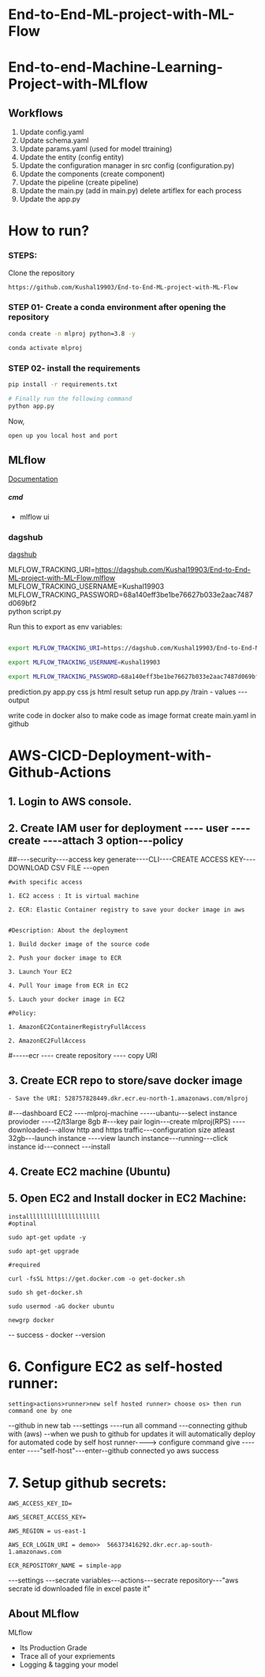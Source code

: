 # End-to-End-ML-project-with-ML-Flow
# End-to-end-Machine-Learning-Project-with-MLflow


## Workflows

1. Update config.yaml
2. Update schema.yaml
3. Update params.yaml            (used for model ttraining)
4. Update the entity                        (config entity)
5. Update the configuration manager in src config        (configuration.py)
6. Update the components             (create component)
7. Update the pipeline               (create pipeline)
8. Update the main.py                 (add in main.py)    delete artiflex for each process
9. Update the app.py



# How to run?
### STEPS:

Clone the repository

```bash
https://github.com/Kushal19903/End-to-End-ML-project-with-ML-Flow
```
### STEP 01- Create a conda environment after opening the repository

```bash
conda create -n mlproj python=3.8 -y
```

```bash
conda activate mlproj
```


### STEP 02- install the requirements
```bash
pip install -r requirements.txt
```


```bash
# Finally run the following command
python app.py
```

Now,
```bash
open up you local host and port
```



## MLflow

[Documentation](https://mlflow.org/docs/latest/index.html)


##### cmd
- mlflow ui

### dagshub
[dagshub](https://dagshub.com/)

MLFLOW_TRACKING_URI=https://dagshub.com/Kushal19903/End-to-End-ML-project-with-ML-Flow.mlflow \
MLFLOW_TRACKING_USERNAME=Kushal19903 \
MLFLOW_TRACKING_PASSWORD=68a140eff3be1be76627b033e2aac7487d069bf2 \
python script.py

Run this to export as env variables:

```bash

export MLFLOW_TRACKING_URI=https://dagshub.com/Kushal19903/End-to-End-ML-project-with-ML-Flow.mlflow

export MLFLOW_TRACKING_USERNAME=Kushal19903 

export MLFLOW_TRACKING_PASSWORD=68a140eff3be1be76627b033e2aac7487d069bf2

```
prediction.py
app.py
css js html result setup
run app.py
/train  - values --- output

write code in docker also to make code as image format
create main.yaml in github 


# AWS-CICD-Deployment-with-Github-Actions

## 1. Login to AWS console.

## 2. Create IAM user for deployment   ---- user ----create ----attach 3 option---policy
##----security----access key generate----CLI----CREATE ACCESS KEY----DOWNLOAD CSV FILE ---open

	#with specific access

	1. EC2 access : It is virtual machine

	2. ECR: Elastic Container registry to save your docker image in aws


	#Description: About the deployment

	1. Build docker image of the source code

	2. Push your docker image to ECR

	3. Launch Your EC2 

	4. Pull Your image from ECR in EC2

	5. Lauch your docker image in EC2

	#Policy:

	1. AmazonEC2ContainerRegistryFullAccess

	2. AmazonEC2FullAccess

#-----ecr ---- create repository  ---- copy URI
## 3. Create ECR repo to store/save docker image
    - Save the URI: 528757828449.dkr.ecr.eu-north-1.amazonaws.com/mlproj

#---dashboard EC2 ----mlproj-machine  -----ubantu---select instance provioder	----t2/t3large 8gb
#---key pair login---create mlproj(RPS) ----downloaded---allow http and https traffic---configuration size atleast 32gb---launch instance ----view launch instance---running---click instance id---connect
---install
## 4. Create EC2 machine (Ubuntu) 

## 5. Open EC2 and Install docker in EC2 Machine:
	
	installlllllllllllllllllll
	#optinal

	sudo apt-get update -y

	sudo apt-get upgrade
	
	#required

	curl -fsSL https://get.docker.com -o get-docker.sh

	sudo sh get-docker.sh

	sudo usermod -aG docker ubuntu

	newgrp docker

-- success - docker --version
	
# 6. Configure EC2 as self-hosted runner:
    setting>actions>runner>new self hosted runner> choose os> then run command one by one

--github in new tab ---settings ----run all command ---connecting github with (aws)
--when we push to github for updates it will automatically deploy for automated code by self host runner----> configure command give ----enter ----"self-host"---enter--github connected yo aws success

# 7. Setup github secrets:

    AWS_ACCESS_KEY_ID=

    AWS_SECRET_ACCESS_KEY=

    AWS_REGION = us-east-1

    AWS_ECR_LOGIN_URI = demo>>  566373416292.dkr.ecr.ap-south-1.amazonaws.com

    ECR_REPOSITORY_NAME = simple-app


---settings ---secrate variables---actions---secrate repository---"aws secrate id downloaded file in excel paste it"

## About MLflow 
MLflow

 - Its Production Grade
 - Trace all of your expriements
 - Logging & tagging your model


